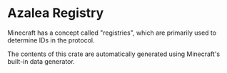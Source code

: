 # Azalea Registry

Minecraft has a concept called "registries", which are primarily used to determine IDs in the protocol.

The contents of this crate are automatically generated using Minecraft's built-in data generator.
